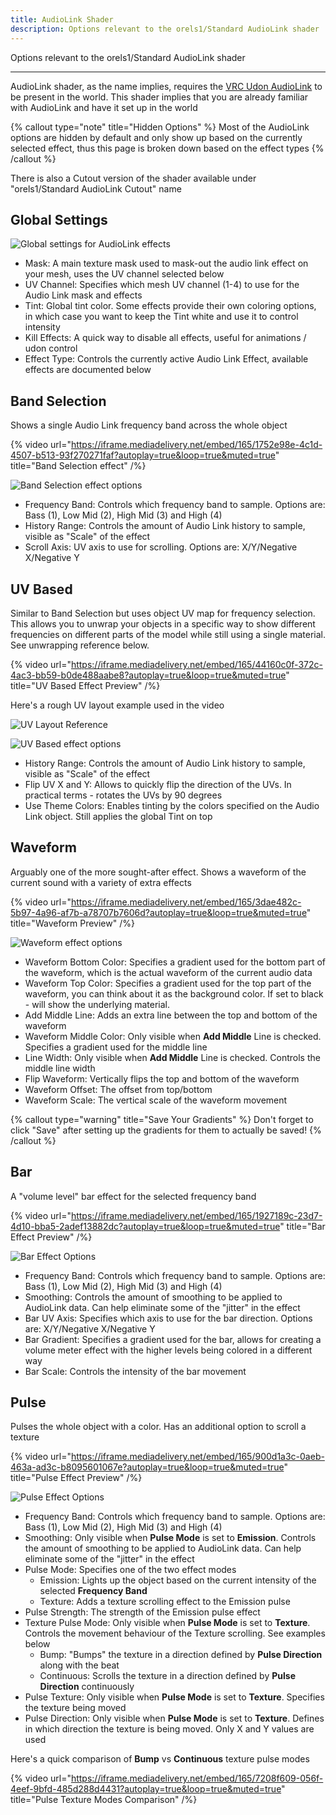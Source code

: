 ```yaml
---
title: AudioLink Shader
description: Options relevant to the orels1/Standard AudioLink shader
---
```


Options relevant to the orels1/Standard AudioLink shader

---

AudioLink shader, as the name implies, requires the [VRC Udon AudioLink](https://github.com/llealloo/vrc-udon-audio-link) to be present in the world.
This shader implies that you are already familiar with AudioLink and have it set up in the world

{% callout type="note" title="Hidden Options" %}
Most of the AudioLink options are hidden by default and only show up based on the currently selected effect, thus this page is broken down based on the effect types
{% /callout %}

There is also a Cutout version of the shader available under "orels1/Standard AudioLink Cutout" name

## Global Settings

![Global settings for AudioLink effects](/img/docs/orl-standard/audio-link/audio-link-general-settings.png)


- Mask: A main texture mask used to mask-out the audio link effect on your mesh, uses the UV channel selected below
- UV Channel: Specifies which mesh UV channel (1-4) to use for the Audio Link mask and effects
- Tint: Global tint color. Some effects provide their own coloring options, in which case you want to keep the Tint white and use it to control intensity
- Kill Effects: A quick way to disable all effects, useful for animations / udon control
- Effect Type: Controls the currently active Audio Link Effect, available effects are documented below

## Band Selection

Shows a single Audio Link frequency band across the whole object

{% video url="https://iframe.mediadelivery.net/embed/165/1752e98e-4c1d-4507-b513-93f270271faf?autoplay=true&loop=true&muted=true" title="Band Selection effect" /%}

![Band Selection effect options](/img/docs/orl-standard/audio-link/audio-link-band-selection-inspector.png)

- Frequency Band: Controls which frequency band to sample. Options are: Bass (1), Low Mid (2), High Mid (3) and High (4)
- History Range: Controls the amount of Audio Link history to sample, visible as "Scale" of the effect
- Scroll Axis: UV axis to use for scrolling. Options are: X/Y/Negative X/Negative Y

## UV Based

Similar to Band Selection but uses object UV map for frequency selection. This allows you to unwrap your objects in a specific way to show different frequencies on different parts of the model while still using a single material. See unwrapping reference below.

{% video url="https://iframe.mediadelivery.net/embed/165/44160c0f-372c-4ac3-bb59-b0de488aabe8?autoplay=true&loop=true&muted=true" title="UV Based Effect Preview" /%}

Here's a rough UV layout example used in the video

![UV Layout Reference](/img/docs/orl-standard/audio-link/audio-link-uv-layout.png)

![UV Based effect options](/img/docs/orl-standard/audio-link/audio-link-uv-based-inspector.png)

- History Range: Controls the amount of Audio Link history to sample, visible as "Scale" of the effect
- Flip UV X and Y: Allows to quickly flip the direction of the UVs. In practical terms - rotates the UVs by 90 degrees
- Use Theme Colors: Enables tinting by the colors specified on the Audio Link object. Still applies the global Tint on top

## Waveform

Arguably one of the more sought-after effect. Shows a waveform of the current sound with a variety of extra effects

{% video url="https://iframe.mediadelivery.net/embed/165/3dae482c-5b97-4a96-af7b-a78707b7606d?autoplay=true&loop=true&muted=true" title="Waveform Preview" /%}

![Waveform effect options](/img/docs/orl-standard/audio-link/audio-link-waveform-inspector.png)

- Waveform Bottom Color: Specifies a gradient used for the bottom part of the waveform, which is the actual waveform of the current audio data
- Waveform Top Color: Specifies a gradient used for the top part of the waveform, you can think about it as the background color. If set to black - will show the underlying material.
- Add Middle Line: Adds an extra line between the top and bottom of the waveform
- Waveform Middle Color: Only visible when **Add Middle** Line is checked. Specifies a gradient used for the middle line
- Line Width: Only visible when **Add Middle** Line is checked. Controls the middle line width
- Flip Waveform: Vertically flips the top and bottom of the waveform
- Waveform Offset: The offset from top/bottom
- Waveform Scale: The vertical scale of the waveform movement

{% callout type="warning" title="Save Your Gradients" %}
Don't forget to click "Save" after setting up the gradients for them to actually be saved!
{% /callout %}

## Bar

A "volume level" bar effect for the selected frequency band

{% video url="https://iframe.mediadelivery.net/embed/165/1927189c-23d7-4d10-bba5-2adef13882dc?autoplay=true&loop=true&muted=true" title="Bar Effect Preview" /%}

![Bar Effect Options](/img/docs/orl-standard/audio-link/audio-link-bar-inspector.png)

- Frequency Band: Controls which frequency band to sample. Options are: Bass (1), Low Mid (2), High Mid (3) and High (4)
- Smoothing: Controls the amount of smoothing to be applied to AudioLink data. Can help eliminate some of the "jitter" in the effect
- Bar UV Axis: Specifies which axis to use for the bar direction. Options are: X/Y/Negative X/Negative Y
- Bar Gradient: Specifies a gradient used for the bar, allows for creating a volume meter effect with the higher levels being colored in a different way
- Bar Scale: Controls the intensity of the bar movement

## Pulse

Pulses the whole object with a color. Has an additional option to scroll a texture

{% video url="https://iframe.mediadelivery.net/embed/165/900d1a3c-0aeb-463a-ad3c-b8095601067e?autoplay=true&loop=true&muted=true" title="Pulse Effect Preview" /%}

![Pulse Effect Options](/img/docs/orl-standard/audio-link/audio-link-pulse-inspector.png)

- Frequency Band: Controls which frequency band to sample. Options are: Bass (1), Low Mid (2), High Mid (3) and High (4)
- Smoothing: Only visible when **Pulse Mode** is set to **Emission**. Controls the amount of smoothing to be applied to AudioLink data. Can help eliminate some of the "jitter" in the effect
- Pulse Mode: Specifies one of the two effect modes
  - Emission: Lights up the object based on the current intensity of the selected **Frequency Band**
  - Texture: Adds a texture scrolling effect to the Emission pulse
- Pulse Strength: The strength of the Emission pulse effect
- Texture Pulse Mode: Only visible when **Pulse Mode** is set to **Texture**. Controls the movement behaviour of the Texture scrolling. See examples below
  - Bump: "Bumps" the texture in a direction defined by **Pulse Direction** along with the beat
  - Continuous: Scrolls the texture in a direction defined by **Pulse Direction** continuously
- Pulse Texture: Only visible when **Pulse Mode** is set to **Texture**. Specifies the texture being moved
- Pulse Direction: Only visible when **Pulse Mode** is set to **Texture**. Defines in which direction the texture is being moved. Only X and Y values are used

Here's a quick comparison of **Bump** vs **Continuous** texture pulse modes

{% video url="https://iframe.mediadelivery.net/embed/165/7208f609-056f-4eef-9bfd-485d288d4431?autoplay=true&loop=true&muted=true" title="Pulse Texture Modes Comparison" /%}